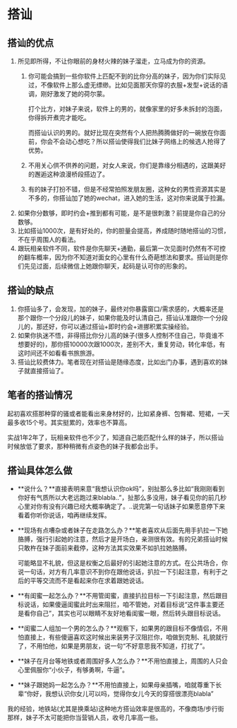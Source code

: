 # 搭讪

## 搭讪的优点

1. 所见即所得，不让你眼前的身材火辣的妹子溜走，立马成为你的资源。
   1.  你可能会搞到一些你软件上匹配不到的比你分高的妹子，因为你们实际见过，不像软件上那么虚无缥缈。比如见面那天你穿的衣服+发型+说话的语调，刚好激发了她的荷尔蒙。

       打个比方，对妹子来说，软件上的男的，就像家里的好多未拆封的泡面，你得拆开煮完才能吃。

       而搭讪认识的男的。就好比现在突然有个人把热腾腾做好的一碗放在你面前，你会不会动心想吃？所以搭讪使得我们比妹子网络上的候选人抢得了优势。
   2. 不用关心供不供养的问题，对女人来说，你们是靠缘分相遇的，这跟美好的邂逅这种浪漫桥段搭边了。
   3. 有的妹子打扮不错，但是不经常拍照发朋友圈，这种女的男性资源其实是不多的，你搭讪加了她的wechat，进入她的生活，这对你来说属于捡漏。
2. 如果你分数够，即时约会+推到都有可能，是不是很刺激？前提是你自己的分数够。
3. 比如搭讪1000次，是有好处的，你的胆量会提高，养成随时随地搭讪的习惯，不在乎周围人的看法。
4. 跟玩相亲软件不同，软件是你先聊天+通勤，最后第一次见面时仍然有不可控的翻车概率，因为你不知道对面女的心里有什么奇葩想法和要求。搭讪则是你们先见过面，后续微信上她跟你聊天，起码是认可你的形象的。

## 搭讪的缺点

1. 你搭讪多了，会发现，加的妹子，最终对你暴露窗口/需求感的，大概率还是那个跟你一个分段儿的妹子，如果你能及时认清自己，搭讪认准跟你一个分段儿的，那还好，你可以通过搭讪+即时约会+进挪积累实操经验。
2. 如果你执迷不悟，非得搭比你分儿高的妹子(很多人控制不住自己，毕竟谁不想要好的)，那你搭10000次跟1000次，差别不大，重复劳动，转化率低，有这时间还不如看看书旅旅游。
3. 搭讪比较费体力。笔者现在对搭讪是随缘态度，比如出门办事，遇到喜欢的妹子就直接搭讪了。

## 笔者的搭讪情况

起初喜欢搭那种穿的骚或者能看出来身材好的，比如紧身裤、包臀裙、短裙，一天最多收15个号。其实挺累的，效率也不算高。

实战1年2年了，玩相亲软件也不少了，知道自己能匹配什么样的妹子，所以搭讪时候放低了要求，那种稍微有点姿色的妹子我都会出手。

## 搭讪具体怎么做

* \*\*说什么？\*\*直接表明来意“我想认识你ok吗”，别扯那么多比如“我刚刚看到你好有气质所以大老远跑过来blabla..”，扯那么多没用，妹子看见你的前几秒心里对你有没有兴趣已经大概率确定了。..说完第一句话妹子如果愿意停下来看着你听你说话，咱再继续发挥。
*   \*\*现场有点嘈杂或者妹子在走路怎么办？\*\*笔者喜欢从后面先用手扒拉一下她胳膊，强行引起她的注意，然后才是开场白，亲测很有效。有的兄弟搭讪时候只敢杵在妹子面前来截停，这种方法其实效果不如扒拉她胳膊。

    可能略显不礼貌，但这是权衡之后最好的引起她注意的方式。在公共场合，你说一句话，对方有几率意识不到你在跟他说话，扒拉一下引起注意，有利于之后的平等交流而不是看起来你在求着跟她说话。
* \*\*有闺蜜一起怎么办？\*\*不用管闺蜜，直接扒拉目标一下引起注意，然后跟目标说话，如果傻逼闺蜜此时出来阻拦，咱不管她，对着目标说“这件事主要还是看你自己”，其实也可以眼睛不友好地看闺蜜一眼，然后转头跟目标说话。
* \*\*闺蜜二人组加一个男的怎么办？\*\*观察下，如果男的跟目标不像情侣，不用怕直接上，有些傻逼喜欢这时候出来装男子汉阻拦你，咱做到克制、礼貌就行了，不用怕他，如果是男朋友，说一句“不好意思我不知道，打扰了”。
* \*\*妹子在月台等地铁或者周围好多人怎么办？\*\*不用怕直接上，周围的人只会心里佩服你“小伙子，有够勇啊，牛逼”。
* \*\*妹子跟她妈一起怎么办？\*\*不用怕直接上，如果母亲插嘴，咱就尊重下长辈“你好，我想认识你女儿可以吗，觉得你女儿今天的穿搭很漂亮blabla”

我的经验，地铁站(尤其是换乘站)这种地方搭讪效率是很高的，不像商场/步行街那样，妹子不太可能把你当营销人员，收号几率高一些。
